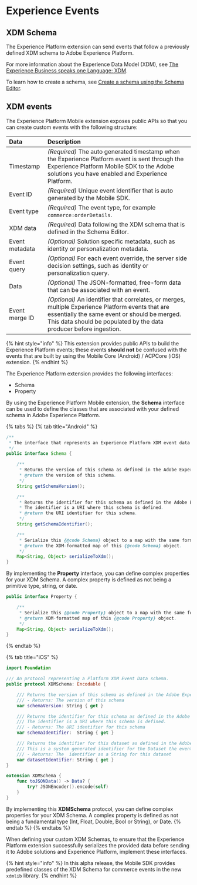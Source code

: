 # Experience Events

## XDM Schema

The Experience Platform extension can send events that follow a previously defined XDM schema to Adobe Experience Platform.

For more information about the Experience Data Model \(XDM\), see [The Experience Business speaks one Language: XDM](https://www.adobe.io/open/standards/xdm.html).

To learn how to create a schema, see [Create a schema using the Schema Editor](https://www.adobe.io/apis/experienceplatform/home/tutorials/alltutorials.html#!api-specification/markdown/narrative/tutorials/schema_editor_tutorial/schema_editor_tutorial.md).

## XDM events

The Experience Platform Mobile extension exposes public APIs so that you can create custom events with the following structure:

| Data | Description |
| :--- | :--- |
| Timestamp | _\(Required\)_ The auto generated timestamp when the Experience Platform event is sent through the Experience Platform Mobile SDK to the Adobe solutions you have enabled and Experience Platform. |
| Event ID | _\(Required\)_ Unique event identifier that is auto generated by the Mobile SDK. |
| Event type | _\(Required\)_ The event type, for example `commerce:orderDetails`. |
| XDM data | _\(Required\)_ Data following the XDM schema that is defined in the Schema Editor. |
| Event metadata | _\(Optional\)_ Solution specific metadata, such as identity or personalization metadata. |
| Event query | _\(Optional\)_ For each event override, the server side decision settings, such as identity or personalization query. |
| Data | _\(Optional\)_ The JSON-formatted, free-form data that can be associated with an event. |
| Event merge ID | _\(Optional\)_ An identifier that correlates, or merges, multiple Experience Platform events that are essentially the same event or should be merged. This data should be populated by the data producer before ingestion. |

{% hint style="info" %}
This extension provides public APIs to build the Experience Platform events; these events **should not** be confused with the events that are built by using the Mobile Core \(Android\) / ACPCore \(iOS\) extension.
{% endhint %}

The Experience Platform extension provides the following interfaces:

* Schema
* Property

By using the Experience Platform Mobile extension, the **Schema** interface can be used to define the classes that are associated with your defined schema in Adobe Experience Platform.

{% tabs %}
{% tab title="Android" %}
```java
/**
 * The interface that represents an Experience Platform XDM event data schema.
 */
public interface Schema {

    /**
     * Returns the version of this schema as defined in the Adobe Experience Platform.
     * @return the version of this schema.
     */
    String getSchemaVersion();

    /**
     * Returns the identifier for this schema as defined in the Adobe Experience Platform.
     * The identifier is a URI where this schema is defined.
     * @return the URI identifier for this schema.
     */
    String getSchemaIdentifier();

    /**
     * Serialize this {@code Schema} object to a map with the same format as its XDM schema.
     * @return the XDM-formatted map of this {@code Schema} object.
     */
    Map<String, Object> serializeToXdm();
}
```

By implementing the **Property** interface, you can define complex properties for your XDM Schema. A complex property is defined as not being a primitive type, string, or date.

```java
public interface Property {

    /**
     * Serialize this {@code Property} object to a map with the same format as its XDM schema.
     * @return XDM-formatted map of this {@code Property} object.
     */
    Map<String, Object> serializeToXdm();
}
```
{% endtab %}

{% tab title="iOS" %}
```swift
import Foundation

/// An protocol representing a Platform XDM Event Data schema.
public protocol XDMSchema: Encodable {

    /// Returns the version of this schema as defined in the Adobe Experience Platform.
    /// - Returns: The version of this schema
    var schemaVersion: String { get }

    /// Returns the identifier for this schema as defined in the Adobe Experience Platform.
    /// The identifier is a URI where this schema is defined.
    /// - Returns: The URI identifier for this schema
    var schemaIdentifier:  String { get }

    /// Returns the identifier for this dataset as defined in the Adobe Experience Platform.
    /// This is a system generated identifier for the Dataset the event belongs to.
    /// - Returns: The  identifier as a String for this dataset
    var datasetIdentifier: String { get }
}

extension XDMSchema {
    func toJSONData() -> Data? {
        try? JSONEncoder().encode(self)
    }
}
```

By implementing this **XDMSchema** protocol, you can define complex properties for your XDM Schema. A complex property is defined as not being a fundamental type \(Int, Float, Double, Bool or String\), or Date.
{% endtab %}
{% endtabs %}

When defining your custom XDM Schemas, to ensure that the Experience Platform extension successfully serializes the provided data before sending it to Adobe solutions and Experience Platform, implement these interfaces.

{% hint style="info" %}
In this alpha release, the Mobile SDK provides predefined classes of the XDM Schema for commerce events in the new `xdmlib` library.
{% endhint %}


